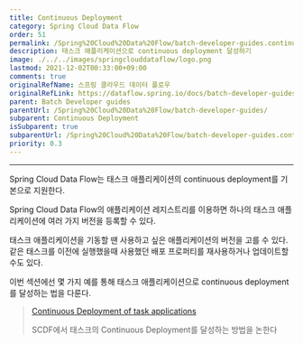 ```yaml
---
title: Continuous Deployment
category: Spring Cloud Data Flow
order: 51
permalink: /Spring%20Cloud%20Data%20Flow/batch-developer-guides.continuous-deployment/
description: 태스크 애플리케이션으로 continuous deployment 달성하기
image: ./../../images/springclouddataflow/logo.png
lastmod: 2021-12-02T00:33:00+09:00
comments: true
originalRefName: 스프링 클라우드 데이터 플로우
originalRefLink: https://dataflow.spring.io/docs/batch-developer-guides/continuous-deployment/
parent: Batch Developer guides
parentUrl: /Spring%20Cloud%20Data%20Flow/batch-developer-guides/
subparent: Continuous Deployment
isSubparent: true
subparentUrl: /Spring%20Cloud%20Data%20Flow/batch-developer-guides.continuous-deployment/
priority: 0.3
---
```


---

Spring Cloud Data Flow는 태스크 애플리케이션의 continuous deployment를 기본으로 지원한다.

Spring Cloud Data Flow의 애플리케이션 레지스트리를 이용하면 하나의 태스크 애플리케이션에 여러 가지 버전을 등록할 수 있다.

태스크 애플리케이션을 기동할 땐 사용하고 싶은 애플리케이션의 버전을 고를 수 있다. 같은 태스크를 이전에 실행했을때 사용했던 배포 프로퍼티를 재사용하거나 업데이트할 수도 있다.

이번 섹션에선 몇 가지 예를 통해 태스크 애플리케이션으로 continuous deployment를 달성하는 법을 다룬다.

> [Continuous Deployment of task applications](../batch-developer-guides.continuous-deployment.task-applications)
>
> SCDF에서 태스크의 Continuous Deployment를 달성하는 방법을 논한다